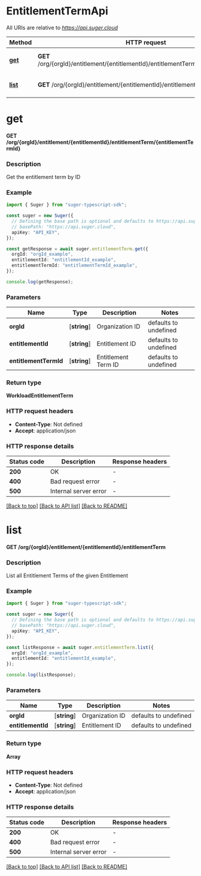 # EntitlementTermApi

All URIs are relative to *https://api.suger.cloud*

Method | HTTP request | Description
------------- | ------------- | -------------
[**get**](EntitlementTermApi.md#get) | **GET** /org/{orgId}/entitlement/{entitlementId}/entitlementTerm/{entitlementTermId} | get entitlement term
[**list**](EntitlementTermApi.md#list) | **GET** /org/{orgId}/entitlement/{entitlementId}/entitlementTerm | list entitlement terms


# **get**

#### **GET** /org/{orgId}/entitlement/{entitlementId}/entitlementTerm/{entitlementTermId}

### Description
Get the entitlement term by ID

### Example


```typescript
import { Suger } from "suger-typescript-sdk";

const suger = new Suger({
  // Defining the base path is optional and defaults to https://api.suger.cloud
  // basePath: "https://api.suger.cloud",
  apiKey: "API_KEY",
});

const getResponse = await suger.entitlementTerm.get({
  orgId: "orgId_example",
  entitlementId: "entitlementId_example",
  entitlementTermId: "entitlementTermId_example",
});

console.log(getResponse);
```


### Parameters

Name | Type | Description  | Notes
------------- | ------------- | ------------- | -------------
 **orgId** | [**string**] | Organization ID | defaults to undefined
 **entitlementId** | [**string**] | Entitlement ID | defaults to undefined
 **entitlementTermId** | [**string**] | Entitlement Term ID | defaults to undefined


### Return type

**WorkloadEntitlementTerm**

### HTTP request headers

 - **Content-Type**: Not defined
 - **Accept**: application/json


### HTTP response details
| Status code | Description | Response headers |
|-------------|-------------|------------------|
**200** | OK |  -  |
**400** | Bad request error |  -  |
**500** | Internal server error |  -  |

[[Back to top]](#) [[Back to API list]](../README.md#documentation-for-api-endpoints) [[Back to README]](../README.md)

# **list**

#### **GET** /org/{orgId}/entitlement/{entitlementId}/entitlementTerm

### Description
List all Entitlement Terms of the given Entitlement

### Example


```typescript
import { Suger } from "suger-typescript-sdk";

const suger = new Suger({
  // Defining the base path is optional and defaults to https://api.suger.cloud
  // basePath: "https://api.suger.cloud",
  apiKey: "API_KEY",
});

const listResponse = await suger.entitlementTerm.list({
  orgId: "orgId_example",
  entitlementId: "entitlementId_example",
});

console.log(listResponse);
```


### Parameters

Name | Type | Description  | Notes
------------- | ------------- | ------------- | -------------
 **orgId** | [**string**] | Organization ID | defaults to undefined
 **entitlementId** | [**string**] | Entitlement ID | defaults to undefined


### Return type

**Array<WorkloadEntitlementTerm>**

### HTTP request headers

 - **Content-Type**: Not defined
 - **Accept**: application/json


### HTTP response details
| Status code | Description | Response headers |
|-------------|-------------|------------------|
**200** | OK |  -  |
**400** | Bad request error |  -  |
**500** | Internal server error |  -  |

[[Back to top]](#) [[Back to API list]](../README.md#documentation-for-api-endpoints) [[Back to README]](../README.md)


